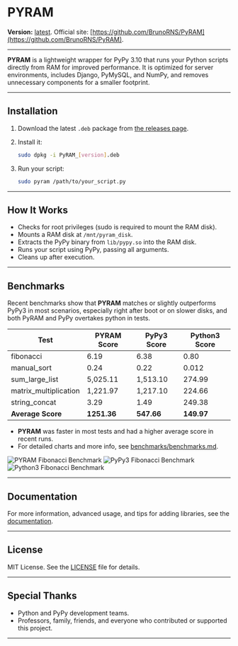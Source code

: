 # PYRAM

**Version:** [latest](https://github.com/BrunoRNS/PyRAM/releases/latest).
Official site: [https://github.com/BrunoRNS/PyRAM](https://github.com/BrunoRNS/PyRAM).

---

**PYRAM** is a lightweight wrapper for PyPy 3.10 that runs your Python scripts directly from RAM for improved performance. It is optimized for server environments, includes Django, PyMySQL, and NumPy, and removes unnecessary components for a smaller footprint.

---

## Installation

1. Download the latest `.deb` package from [the releases page](https://github.com/BrunoRNS/PyRAM/releases/latest).
2. Install it:

   ```sh
   sudo dpkg -i PyRAM_[version].deb
   ```

3. Run your script:

   ```sh
   sudo pyram /path/to/your_script.py
   ```

---

## How It Works

- Checks for root privileges (sudo is required to mount the RAM disk).
- Mounts a RAM disk at `/mnt/pyram_disk`.
- Extracts the PyPy binary from `lib/pypy.so` into the RAM disk.
- Runs your script using PyPy, passing all arguments.
- Cleans up after execution.

---

## Benchmarks

Recent benchmarks show that **PYRAM** matches or slightly outperforms PyPy3 in most scenarios, especially right after boot or on slower disks, and both PyRAM and PyPy overtakes python in tests.

| Test                  | PYRAM Score | PyPy3 Score | Python3 Score |
|-----------------------|-------------|-------------|--------------|
| fibonacci             | 6.19        | 6.38        | 0.80         |
| manual_sort           | 0.24        | 0.22        | 0.012        |
| sum_large_list        | 5,025.11    | 1,513.10    | 274.99       |
| matrix_multiplication | 1,221.97    | 1,217.10    | 224.66       |
| string_concat         | 3.29        | 1.49        | 249.38       |
| **Average Score**     | **1251.36** | **547.66**  | **149.97**   |

- **PYRAM** was faster in most tests and had a higher average score in recent runs.
- For detailed charts and more info, see [benchmarks/benchmarks.md](./benchmarks/benchmarks.md).

![PYRAM Fibonacci Benchmark](./benchmarks/data/pyram_linear_fibonacci.png)
![PyPy3 Fibonacci Benchmark](./benchmarks/data/pypy3_linear_fibonacci.png)
![Python3 Fibonacci Benchmark](./benchmarks/data/python3_linear_fibonacci.png)

---

## Documentation

For more information, advanced usage, and tips for adding libraries, see the [documentation](./docs/docs.md).

---

## License

MIT License. See the [LICENSE](./LICENSE) file for details.

---

## Special Thanks

- Python and PyPy development teams.
- Professors, family, friends, and everyone who contributed or supported this project.

---
